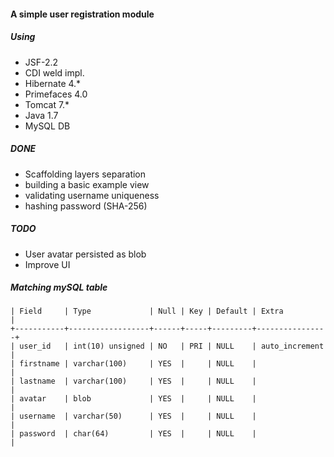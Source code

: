 #### A simple user registration module 

##### Using

- JSF-2.2
- CDI weld impl.
- Hibernate 4.*
- Primefaces 4.0
- Tomcat 7.*
- Java 1.7
- MySQL DB

##### DONE

- Scaffolding layers separation
- building a basic example view
- validating username uniqueness
- hashing password (SHA-256)

##### TODO

- User avatar persisted as blob
- Improve UI

##### Matching mySQL table
````
| Field     | Type             | Null | Key | Default | Extra          |
+-----------+------------------+------+-----+---------+----------------+
| user_id   | int(10) unsigned | NO   | PRI | NULL    | auto_increment |
| firstname | varchar(100)     | YES  |     | NULL    |                |
| lastname  | varchar(100)     | YES  |     | NULL    |                |
| avatar    | blob             | YES  |     | NULL    |                |
| username  | varchar(50)      | YES  |     | NULL    |                |
| password  | char(64)         | YES  |     | NULL    |                |
````
